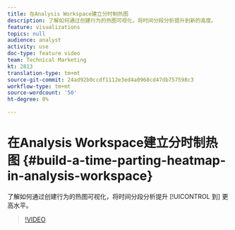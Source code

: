 ```yaml
---
title: 在Analysis Workspace建立分时制热图
description: 了解如何通过创建行为的热图可视化，将时间分段分析提升到新的高度。
feature: visualizations
topics: null
audience: analyst
activity: use
doc-type: feature video
team: Technical Marketing
kt: 2813
translation-type: tm+mt
source-git-commit: 24ad92b0ccdf1112e3ed4a0968cd47db757598c3
workflow-type: tm+mt
source-wordcount: '50'
ht-degree: 0%

---
```



# 在Analysis Workspace建立分时制热图 {#build-a-time-parting-heatmap-in-analysis-workspace}

了解如何通过创建行为的热图可视化，将时间分段分析提升 [!UICONTROL 到] 更高水平。

>[!VIDEO](https://video.tv.adobe.com/v/26991/?quality=12)
